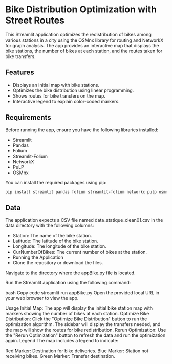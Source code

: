 # Bike Distribution Optimization with Street Routes

This Streamlit application optimizes the redistribution of bikes among various stations in a city using the OSMnx library for routing and NetworkX for graph analysis. The app provides an interactive map that displays the bike stations, the number of bikes at each station, and the routes taken for bike transfers.

## Features

- Displays an initial map with bike stations.
- Optimizes the bike distribution using linear programming.
- Shows routes for bike transfers on the map.
- Interactive legend to explain color-coded markers.

## Requirements

Before running the app, ensure you have the following libraries installed:

- Streamlit
- Pandas
- Folium
- Streamlit-Folium
- NetworkX
- PuLP
- OSMnx

You can install the required packages using pip:

```bash
pip install streamlit pandas folium streamlit-folium networkx pulp osmnx
```
## Data
The application expects a CSV file named data_statique_clean01.csv in the data directory with the following columns:

* Station: The name of the bike station.
* Latitude: The latitude of the bike station.
* Longitude: The longitude of the bike station.
* CurNumberOfBikes: The current number of bikes at the station.
* Running the Application
* Clone the repository or download the files.

Navigate to the directory where the appBike.py file is located.

Run the Streamlit application using the following command:

bash
Copy code
streamlit run appBike.py
Open the provided local URL in your web browser to view the app.

Usage
Initial Map: The app will display the initial bike station map with markers showing the number of bikes at each station.
Optimize Bike Distribution: Click the "Optimize Bike Distribution" button to run the optimization algorithm. The sidebar will display the transfers needed, and the map will show the routes for bike redistribution.
Rerun Optimization: Use the "Rerun Optimization" button to refresh the data and run the optimization again.
Legend
The map includes a legend to indicate:

Red Marker: Destination for bike deliveries.
Blue Marker: Station not receiving bikes.
Green Marker: Transfer destination.

